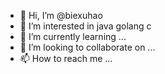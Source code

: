 - 👋 Hi, I’m @biexuhao
- 👀 I’m interested in java golang c
- 🌱 I’m currently learning ...
- 💞️ I’m looking to collaborate on ...
- 📫 How to reach me ...

<!---
biexuhao/biexuhao is a ✨ special ✨ repository because its `README.md` (this file) appears on your GitHub profile.
You can click the Preview link to take a look at your changes.
--->
